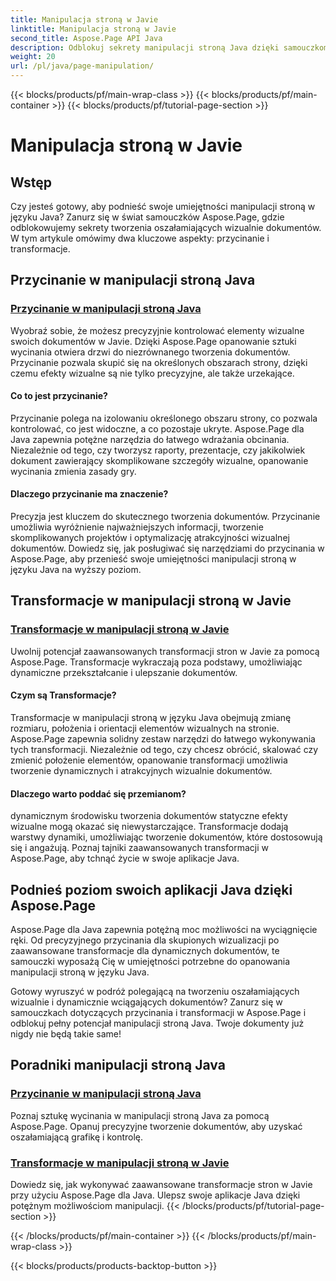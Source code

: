 ```yaml
---
title: Manipulacja stroną w Javie
linktitle: Manipulacja stroną w Javie
second_title: Aspose.Page API Java
description: Odblokuj sekrety manipulacji stroną Java dzięki samouczkom Aspose.Page. Zanurz się w przycinaniu i transformacjach, aby bez wysiłku tworzyć oszałamiające wizualnie dokumenty.
weight: 20
url: /pl/java/page-manipulation/
---
```


{{< blocks/products/pf/main-wrap-class >}}
{{< blocks/products/pf/main-container >}}
{{< blocks/products/pf/tutorial-page-section >}}

# Manipulacja stroną w Javie


## Wstęp

Czy jesteś gotowy, aby podnieść swoje umiejętności manipulacji stroną w języku Java? Zanurz się w świat samouczków Aspose.Page, gdzie odblokowujemy sekrety tworzenia oszałamiających wizualnie dokumentów. W tym artykule omówimy dwa kluczowe aspekty: przycinanie i transformacje.

## Przycinanie w manipulacji stroną Java

### [Przycinanie w manipulacji stroną Java](./clipping/)

Wyobraź sobie, że możesz precyzyjnie kontrolować elementy wizualne swoich dokumentów w Javie. Dzięki Aspose.Page opanowanie sztuki wycinania otwiera drzwi do niezrównanego tworzenia dokumentów. Przycinanie pozwala skupić się na określonych obszarach strony, dzięki czemu efekty wizualne są nie tylko precyzyjne, ale także urzekające.

#### Co to jest przycinanie?

Przycinanie polega na izolowaniu określonego obszaru strony, co pozwala kontrolować, co jest widoczne, a co pozostaje ukryte. Aspose.Page dla Java zapewnia potężne narzędzia do łatwego wdrażania obcinania. Niezależnie od tego, czy tworzysz raporty, prezentacje, czy jakikolwiek dokument zawierający skomplikowane szczegóły wizualne, opanowanie wycinania zmienia zasady gry.

#### Dlaczego przycinanie ma znaczenie?

Precyzja jest kluczem do skutecznego tworzenia dokumentów. Przycinanie umożliwia wyróżnienie najważniejszych informacji, tworzenie skomplikowanych projektów i optymalizację atrakcyjności wizualnej dokumentów. Dowiedz się, jak posługiwać się narzędziami do przycinania w Aspose.Page, aby przenieść swoje umiejętności manipulacji stroną w języku Java na wyższy poziom.

## Transformacje w manipulacji stroną w Javie

### [Transformacje w manipulacji stroną w Javie](./transformations/)

Uwolnij potencjał zaawansowanych transformacji stron w Javie za pomocą Aspose.Page. Transformacje wykraczają poza podstawy, umożliwiając dynamiczne przekształcanie i ulepszanie dokumentów.

#### Czym są Transformacje?

Transformacje w manipulacji stroną w języku Java obejmują zmianę rozmiaru, położenia i orientacji elementów wizualnych na stronie. Aspose.Page zapewnia solidny zestaw narzędzi do łatwego wykonywania tych transformacji. Niezależnie od tego, czy chcesz obrócić, skalować czy zmienić położenie elementów, opanowanie transformacji umożliwia tworzenie dynamicznych i atrakcyjnych wizualnie dokumentów.

#### Dlaczego warto poddać się przemianom?

dynamicznym środowisku tworzenia dokumentów statyczne efekty wizualne mogą okazać się niewystarczające. Transformacje dodają warstwy dynamiki, umożliwiając tworzenie dokumentów, które dostosowują się i angażują. Poznaj tajniki zaawansowanych transformacji w Aspose.Page, aby tchnąć życie w swoje aplikacje Java.

## Podnieś poziom swoich aplikacji Java dzięki Aspose.Page

Aspose.Page dla Java zapewnia potężną moc możliwości na wyciągnięcie ręki. Od precyzyjnego przycinania dla skupionych wizualizacji po zaawansowane transformacje dla dynamicznych dokumentów, te samouczki wyposażą Cię w umiejętności potrzebne do opanowania manipulacji stroną w języku Java.

Gotowy wyruszyć w podróż polegającą na tworzeniu oszałamiających wizualnie i dynamicznie wciągających dokumentów? Zanurz się w samouczkach dotyczących przycinania i transformacji w Aspose.Page i odblokuj pełny potencjał manipulacji stroną Java. Twoje dokumenty już nigdy nie będą takie same!
## Poradniki manipulacji stroną Java
### [Przycinanie w manipulacji stroną Java](./clipping/)
Poznaj sztukę wycinania w manipulacji stroną Java za pomocą Aspose.Page. Opanuj precyzyjne tworzenie dokumentów, aby uzyskać oszałamiającą grafikę i kontrolę.
### [Transformacje w manipulacji stroną w Javie](./transformations/)
Dowiedz się, jak wykonywać zaawansowane transformacje stron w Javie przy użyciu Aspose.Page dla Java. Ulepsz swoje aplikacje Java dzięki potężnym możliwościom manipulacji.
{{< /blocks/products/pf/tutorial-page-section >}}

{{< /blocks/products/pf/main-container >}}
{{< /blocks/products/pf/main-wrap-class >}}

{{< blocks/products/products-backtop-button >}}

